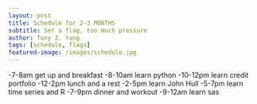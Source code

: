 ```yaml
---
layout: post
title: Schedule for 2-3 MONTHS
subtitle: Set a flag, too much pressure
author: Tony Z. Yang
tags: [schedule, flags]
featured-image: /images/schedule.jpg
---
```


-7-8am get up and breakfast
-8-10am learn python
-10-12pm learn credit portfolio
-12-2pm lunch and a rest
-2-5pm learn John Hull
-5-7pm learn time series and R
-7-9pm dinner and workout
-9-12am learn sas


